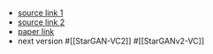 - [source link 1](https://github.com/hujinsen/pytorch-StarGAN-VC)
- [source link 2](https://github.com/liusongxiang/StarGAN-Voice-Conversion)
- [paper link](https://arxiv.org/abs/1806.02169)
- next version #[[StarGAN-VC2]] #[[StarGANv2-VC]]